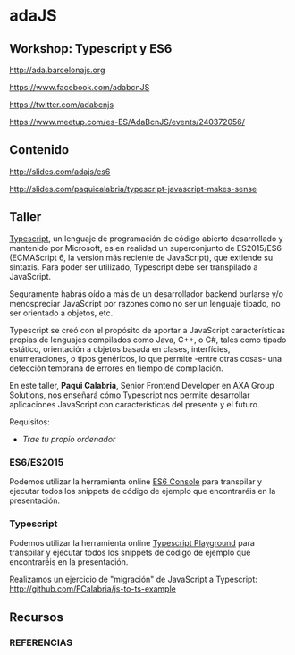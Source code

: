 # adaJS

## Workshop: Typescript y ES6
 
http://ada.barcelonajs.org 
 
https://www.facebook.com/adabcnJS 
 
https://twitter.com/adabcnjs 
 
https://www.meetup.com/es-ES/AdaBcnJS/events/240372056/

## Contenido
 
http://slides.com/adajs/es6

http://slides.com/paquicalabria/typescript-javascript-makes-sense
 
## Taller

[Typescript](https://www.typescriptlang.org/), un lenguaje de programación de código abierto desarrollado y mantenido por Microsoft, es en realidad un superconjunto de ES2015/ES6 (ECMAScript 6, la versión más reciente de JavaScript), que extiende su sintaxis. Para poder ser utilizado, Typescript debe ser transpilado a JavaScript. 

Seguramente habrás oído a más de un desarrollador backend burlarse y/o menospreciar JavaScript por razones como no ser un lenguaje tipado, no ser orientado a objetos, etc.

Typescript se creó con el propósito de aportar a JavaScript características propias de lenguajes compilados como Java, C++, o C#, tales como tipado estático, orientación a objetos basada en clases, interfícies, enumeraciones, o tipos genéricos, lo que permite -entre otras cosas- una detección temprana de errores en tiempo de compilación.

En este taller, **Paqui Calabria**, Senior Frontend Developer en AXA Group Solutions, nos enseñará cómo Typescript nos permite desarrollar aplicaciones JavaScript con características del presente y el futuro.

Requisitos:

- _Trae tu propio ordenador_

### ES6/ES2015

Podemos utilizar la herramienta online [ES6 Console](http://es6console.com) para transpilar y ejecutar todos los snippets de código de ejemplo que encontraréis en la presentación.

### Typescript

Podemos utilizar la herramienta online [Typescript Playground](http://typescriptlang.org/play/index.html) para transpilar y ejecutar todos los snippets de código de ejemplo que encontraréis en la presentación.

Realizamos un ejercicio de "migración" de JavaScript a Typescript:
http://github.com/FCalabria/js-to-ts-example

## Recursos

### REFERENCIAS
